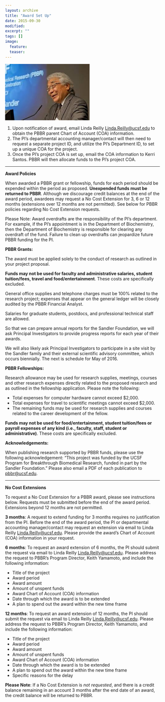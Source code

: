 ```yaml
---
layout: archive
title: "Award Set Up"
date: 2015-09-30
modified:
excerpt: ""
tags: []
image:
  feature:
  teaser:
---
```


![keith](../images/keith.jpg)

1.	Upon notification of award, email Linda Reilly <Linda.Reilly@ucsf.edu> to obtain the PBBR parent Chart of Account (COA) information.
2.	The PI’s departmental accounting manager/contact will then need to request a separate project ID, and utilize the PI’s Department ID, to set up a unique COA for the project.
3.	Once the PI’s project COA is set up, email the COA information to Kerri Santos.
PBBR will then allocate funds to the PI’s project COA.

****

**Award Policies**

When awarded a PBBR grant or fellowship, funds for each period should be expended within the period as proposed. **Unexpended funds must be returned to PBBR**. Although we discourage credit balances at the end of the award period, awardees may request a No Cost Extension for 3, 6 or 12 months (extensions over 12 months are not permitted). See below for PBBR policies regarding No Cost Extension requests.

Please Note: Award overdrafts are the responsibility of the PI’s department. For example, if the PI’s appointment is in the Department of Biochemistry, then the Department of Biochemistry is responsible for clearing any overdraft of the fund. Failure to clean up overdrafts can jeopardize future PBBR funding for the PI.

**PBBR Grants:**
 
The award must be applied solely to the conduct of research as outlined in your project proposal.
 
**Funds may not be used for faculty and administrative salaries, student tuition/fees, travel and food/entertainment**. These costs are specifically excluded.
 
General office supplies and telephone charges must be 100% related to the research project; expenses that appear on the general ledger will be closely audited by the PBBR Financial Analyst.
 
Salaries for graduate students, postdocs, and professional technical staff are allowed.
 
So that we can prepare annual reports for the Sandler Foundation, we will ask Principal Investigators to provide progress reports for each year of their awards.

We will also likely ask Principal Investigators to participate in a site visit by the Sandler family and their external scientific advisory committee, which occurs biennially. The next is schedule for May of 2016.
 
**PBBR Fellowships:**
 
Research allowance may be used for research supplies, meetings, courses and other research expenses directly related to the proposed research and as outlined in the fellowship application. Please note the following:

* Total expenses for computer hardware cannot exceed $2,000.
* Total expenses for travel to scientific meetings cannot exceed $2,000.
* The remaining funds may be used for research supplies and courses related to the career development of the fellow.
 
**Funds may not be used for food/entertainment, student tuition/fees or payroll expenses of any kind (i.e., faculty, staff, student or administrative)**. These costs are specifically excluded.
 
 
**Acknowledgements:**
 
When publishing research supported by PBBR funds, please use the following acknowledgement: “This project was funded by the UCSF Program for Breakthrough Biomedical Research, funded in part by the Sandler Foundation.” Please also email a PDF of each publication to <pbbr@ucsf.edu>.
 


****

**No Cost Extensions**

To request a No Cost Extension for a PBBR award, please see instructions below. Requests must be submitted before the end of the award period. Extensions beyond 12 months are not permitted. 

**3 months**: A request to extend funding for 3 months requires no justification from the PI. Before the end of the award period, the PI or departmental accounting manager/contact may request an extension via email to Linda Reilly <Linda.Reilly@ucsf.edu>. Please provide the award’s Chart of Account (COA) information in your request.

 
**6 months**: To request an award extension of 6 months, the PI should submit the request via email to Linda Reilly <Linda.Reilly@ucsf.edu>. Please address the request to PBBR’s Program Director, Keith Yamamoto, and include the following information:


* Title of the project
* Award period
* Award amount
* Amount of unspent funds
* Award Chart of Account (COA) information
* Date through which the award is to be extended
* A plan to spend out the award within the new time frame

**12 months**: To request an award extension of 12 months, the PI should submit the request via email to Linda Reilly <Linda.Reilly@ucsf.edu>. Please address the request to PBBR’s Program Director, Keith Yamamoto, and include the following information:

* Title of the project
* Award period
* Award amount
* Amount of unspent funds
* Award Chart of Account (COA) information
* Date through which the award is to be extended
* A plan to spend out the award within the new time frame
* Specific reasons for the delay

**Please Note**: If a No Cost Extension is *not requested*, and there is a credit balance remaining in an account 3 months after the end date of an award, the credit balance will be returned to PBBR. 